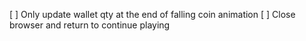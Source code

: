 [ ] Only update wallet qty at the end of falling coin animation
[ ] Close browser and return to continue playing